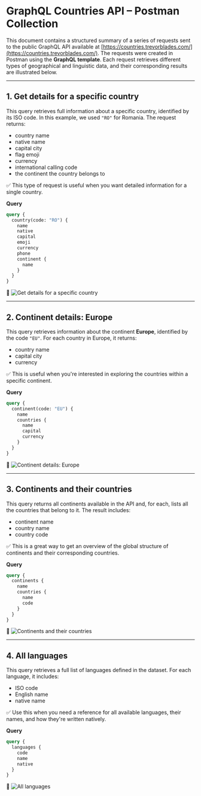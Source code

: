 # GraphQL Countries API – Postman Collection

This document contains a structured summary of a series of requests sent to the public GraphQL API available at [https://countries.trevorblades.com/](https://countries.trevorblades.com/). The requests were created in Postman using the **GraphQL template**. Each request retrieves different types of geographical and linguistic data, and their corresponding results are illustrated below.

---

## 1. Get details for a specific country

This query retrieves full information about a specific country, identified by its ISO code. In this example, we used `"RO"` for Romania. The request returns:
- country name
- native name
- capital city
- flag emoji
- currency
- international calling code
- the continent the country belongs to

✅ This type of request is useful when you want detailed information for a single country.

**Query**
```graphql
query {
  country(code: "RO") {
    name
    native
    capital
    emoji
    currency
    phone
    continent {
      name
    }
  }
}
```

📸 ![Get details for a specific country](../GraphQL/Countries/Romania.png)

---

## 2. Continent details: Europe

This query retrieves information about the continent **Europe**, identified by the code `"EU"`. For each country in Europe, it returns:
- country name
- capital city
- currency

✅ This is useful when you're interested in exploring the countries within a specific continent.

**Query**
```graphql
query {
  continent(code: "EU") {
    name
    countries {
      name
      capital
      currency
    }
  }
}
```

📸 ![Continent details: Europe](../GraphQL/Countries/Europe.png)

---

## 3. Continents and their countries

This query returns all continents available in the API and, for each, lists all the countries that belong to it. The result includes:
- continent name
- country name
- country code

✅ This is a great way to get an overview of the global structure of continents and their corresponding countries.

**Query**
```graphql
query {
  continents {
    name
    countries {
      name
      code
    }
  }
}
```

📸 ![Continents and their countries](../GraphQL/Countries/ContinentsAndCountries.png)

---

## 4. All languages

This query retrieves a full list of languages defined in the dataset. For each language, it includes:
- ISO code
- English name
- native name

✅ Use this when you need a reference for all available languages, their names, and how they're written natively.

**Query**
```graphql
query {
  languages {
    code
    name
    native
  }
}
```

📸 ![All languages](../GraphQL/Countries/AllLanguages.png)